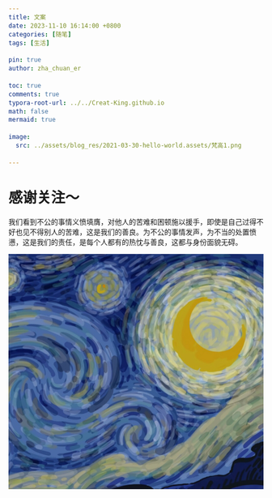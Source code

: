 ```yaml
---
title: 文案
date: 2023-11-10 16:14:00 +0800
categories: [随笔]
tags: [生活]

pin: true
author: zha_chuan_er

toc: true
comments: true
typora-root-url: ../../Creat-King.github.io
math: false
mermaid: true

image:
  src: ../assets/blog_res/2021-03-30-hello-world.assets/梵高1.png

---
```


# 感谢关注～

我们看到不公的事情义愤填膺，对他人的苦难和困顿施以援手，即使是自己过得不好也见不得别人的苦难，这是我们的善良。为不公的事情发声，为不当的处置愤懑，这是我们的责任，是每个人都有的热忱与善良，这都与身份面貌无碍。

![梵高1](/assets/blog_res/2023-11-10-%E6%96%87%E6%A1%88.assets/%E6%A2%B5%E9%AB%981.png)


